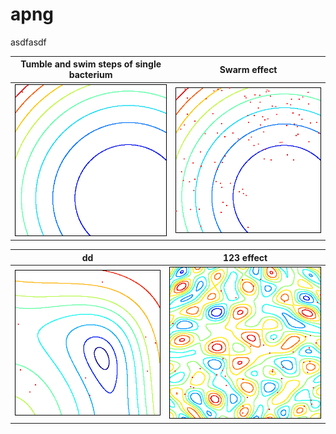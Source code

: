 # apng

asdfasdf



| Tumble and swim steps of single bacterium | Swarm effect |
| :--------------------------------------------------------------------------------------------------------------: | :----------------------------------------------------------------------------------------------------------------------------: |
|        ![](outfile0.png)         |        ![](outfile1.png)         |



| dd | 123 effect |
| :--------------------------------------------------------------------------------------------------------------: | :----------------------------------------------------------------------------------------------------------------------------: |
|        ![](outfile2.png)         |        ![](outfile3.png)         |